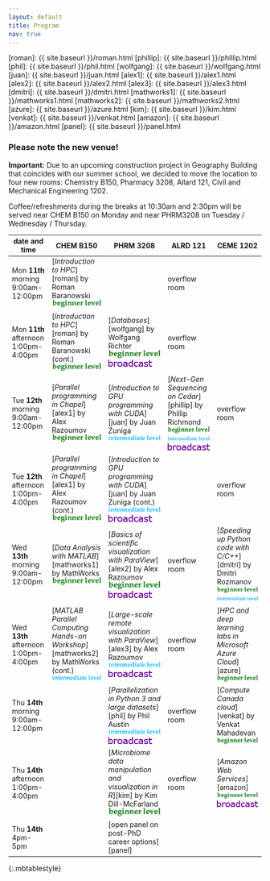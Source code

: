 ```yaml
---
layout: default
title: Program
nav: true
---
```


[roman]: {{ site.baseurl }}/roman.html
[phillip]: {{ site.baseurl }}/phillip.html
[phil]: {{ site.baseurl }}/phil.html
[wolfgang]: {{ site.baseurl }}/wolfgang.html
[juan]: {{ site.baseurl }}/juan.html
[alex1]: {{ site.baseurl }}/alex1.html
[alex2]: {{ site.baseurl }}/alex2.html
[alex3]: {{ site.baseurl }}/alex3.html
[dmitri]: {{ site.baseurl }}/dmitri.html
[mathworks1]: {{ site.baseurl }}/mathworks1.html
[mathworks2]: {{ site.baseurl }}/mathworks2.html
[azure]: {{ site.baseurl }}/azure.html
[kim]: {{ site.baseurl }}/kim.html
[venkat]: {{ site.baseurl }}/venkat.html
[amazon]: {{ site.baseurl }}/amazon.html
[panel]: {{ site.baseurl }}/panel.html

### Please note the new venue!

**Important:** Due to an upcoming construction project in Geography Building that coincides with our
summer school, we decided to move the location to four new rooms: Chemistry B150, Pharmacy 3208, Allard
121, Civil and Mechanical Engineering 1202.

Coffee/refreshments during the breaks at 10:30am and 2:30pm will be served near CHEM B150 on Monday and
near PHRM3208 on Tuesday / Wednesday / Thursday.

| date and time | CHEM B150 | PHRM 3208 | ALRD 121 | CEME 1202 |
| ------------- | --------------- | ----------------- | ----------------- | ----------------- |
| Mon **11th** morning 9:00am-12:00pm | [*Introduction to HPC*][roman] by Roman Baranowski ![beginner](beginner.png) | | overflow room | |
| Mon **11th** afternoon 1:00pm-4:00pm | [*Introduction to HPC*][roman] by Roman Baranowski (cont.) ![beginner](beginner.png) | [*Databases*][wolfgang] by Wolfgang Richter ![beginner](beginner.png) ![broadcast](broadcast.png) | overflow room | |
| Tue **12th** morning 9:00am-12:00pm | [*Parallel programming in Chapel*][alex1] by Alex Razoumov ![beginner](beginner.png) | [*Introduction to GPU programming with CUDA*][juan] by Juan Zuniga ![intermediate](intermediate.png) | [*Next-Gen Sequencing on Cedar*][phillip] by Phillip Richmond ![beginner](beginner.png) ![intermediate](intermediate.png) ![broadcast](broadcast.png) | overflow room |
| Tue **12th** afternoon 1:00pm-4:00pm | [*Parallel programming in Chapel*][alex1] by Alex Razoumov (cont.) ![beginner](beginner.png) | [*Introduction to GPU programming with CUDA*][juan] by Juan Zuniga (cont.) ![intermediate](intermediate.png) ![broadcast](broadcast.png) | | overflow room |
| Wed **13th** morning 9:00am-12:00pm | [*Data Analysis with MATLAB*][mathworks1] by MathWorks ![beginner](beginner.png) | [*Basics of scientific visualization with ParaView*][alex2] by Alex Razoumov ![beginner](beginner.png) ![broadcast](broadcast.png) | overflow room | [*Speeding up Python code with C/C++*][dmitri] by Dmitri Rozmanov ![beginner](beginner.png) ![intermediate](intermediate.png) |
| Wed **13th** afternoon 1:00pm-4:00pm | [*MATLAB Parallel Computing Hands-on Workshop*][mathworks2] by MathWorks (cont.) ![intermediate](intermediate.png) | [*Large-scale remote visualization with ParaView*][alex3] by Alex Razoumov ![intermediate](intermediate.png) ![broadcast](broadcast.png) | overflow room | [*HPC and deep learning labs in Microsoft Azure Cloud*][azure] ![beginner](beginner.png) |
| Thu **14th** morning 9:00am-12:00pm | | [*Parallelization in Python 3 and large datasets*][phil] by Phil Austin ![intermediate](intermediate.png) ![broadcast](broadcast.png) | overflow room | [*Compute Canada cloud*][venkat] by Venkat Mahadevan ![beginner](beginner.png) |
| Thu **14th** afternoon 1:00pm-4:00pm | | [*Microbiome data manipulation and visualization in R*][kim] by Kim Dill-McFarland ![beginner](beginner.png) | overflow room | [*Amazon Web Services*][amazon] ![beginner](beginner.png) ![broadcast](broadcast.png) |
| Thu **14th** 4pm-5pm | | [open panel on post-PhD career options][panel] | | |
{:.mbtablestyle}

&nbsp;
